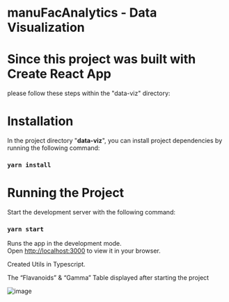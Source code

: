 # manuFacAnalytics - Data Visualization

# Since this project was built with Create React App

please follow these steps within the "data-viz" directory:

# Installation
In the project directory "**data-viz**", you can  install project dependencies by running the following command: 
### `yarn install`


# Running the Project
Start the development server with the following command: 
### `yarn start`

Runs the app in the development mode.\
Open [http://localhost:3000](http://localhost:3000) to view it in your browser.

Created Utils in Typescript.

The “Flavanoids” & “Gamma” Table displayed after starting the project

![image](https://github.com/krazys/manuFacAnalytics/assets/25668626/3d359e19-7cb1-48dc-a63f-bdf0195a56aa)
